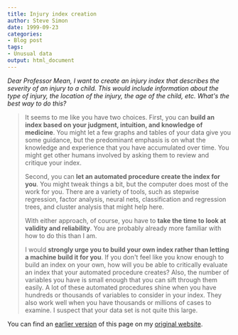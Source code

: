 ```yaml
---
title: Injury index creation
author: Steve Simon
date: 1999-09-23
categories:
- Blog post
tags:
- Unusual data
output: html_document
---
```

*Dear Professor Mean, I want to create an injury index that describes
the severity of an injury to a child. This would include information
about the type of injury, the location of the injury, the age of the
child, etc. What\'s the best way to do this?*

> It seems to me like you have two choices. First, you can **build an
> index based on your judgment, intuition, and knowledge of medicine**.
> You might let a few graphs and tables of your data give you some
> guidance, but the predominant emphasis is on what the knowledge and
> experience that you have accumulated over time. You might get other
> humans involved by asking them to review and critique your index.
>
> Second, you can **let an automated procedure create the index for
> you**. You might tweak things a bit, but the computer does most of the
> work for you. There are a variety of tools, such as stepwise
> regression, factor analysis, neural nets, classification and
> regression trees, and cluster analysis that might help here.
>
> With either approach, of course, you have to **take the time to look
> at validity and reliability**. You are probably already more familiar
> with how to do this than I am.
>
> I would **strongly urge you to build your own index rather than
> letting a machine build it for you**. If you don\'t feel like you know
> enough to build an index on your own, how will you be able to
> critically evaluate an index that your automated procedure creates?
> Also, the number of variables you have is small enough that you can
> sift through them easily. A lot of these automated procedures shine
> when you have hundreds or thousands of variables to consider in your
> index. They also work well when you have thousands or millions of
> cases to examine. I suspect that your data set is not quite this
> large.

You can find an [earlier version][sim1] of this page on my [original website][sim2].

[sim1]: http://www.pmean.com/99/injury.html
[sim2]: http://www.pmean.com/original_site.html
